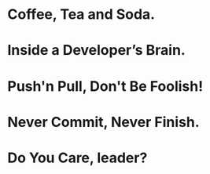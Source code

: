 # Coffee, Tea and Soda.

# Inside a Developer’s Brain.

# Push'n Pull, Don't Be Foolish!

# Never Commit, Never Finish.

# Do You Care, leader?
